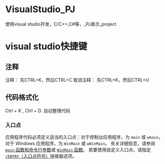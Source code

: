# VisualStudio_PJ
使用visual studio开发，C/C++,C#等，_PJ表示_project







# visual studio快捷键



## 注释

 注释： 先CTRL+K，然后CTRL+C
取消注释： 先CTRL+K，然后CTRL+U

## 代码格式化

Ctrl + K ,  Ctrl + D.  自动整理代码





### 入口点

应用程序代码必须定义适当的入口点：对于控制台应用程序，为 `main` 或 `wmain`，对于 Windows 应用程序，为 `WinMain` 或 `wWinMain`。 有关详细信息，请参阅 [`main` 函数和命令行参数](https://learn.microsoft.com/zh-cn/cpp/cpp/main-function-command-line-args?view=msvc-170)或 [`WinMain` 函数](https://learn.microsoft.com/zh-cn/windows/win32/api/winbase/nf-winbase-winmain)。 若要使用自定义入口点，请指定 [`/ENTRY`（入口点符号）](https://learn.microsoft.com/zh-cn/cpp/build/reference/entry-entry-point-symbol?view=msvc-170)链接器选项。
